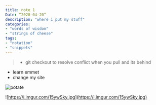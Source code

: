 ```yaml
---
title: note 1
Date: “2020-04-20”
description: "where i put my stuff"
categories: 
- "words of wisdom"
- "strings of cheese"
tags:
- "notation"
- "snippets"
---
```


> - git checkout to resolve conflict when you pull and its behind
- learn emmet
- change my site

![potate](https://i.imgur.com/lqYH8Ri.jpeg)

![https://i.imgur.com/15ywSky.jpg](https://i.imgur.com/15ywSky.jpg)